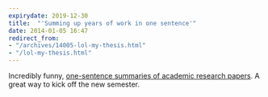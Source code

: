 ```yaml
---
expirydate: 2019-12-30
title:  "'Summing up years of work in one sentence'"
date: 2014-01-05 16:47
redirect_from:
- "/archives/14005-lol-my-thesis.html"
- "/lol-my-thesis.html"
---
```



Incredibly funny, [one-sentence summaries of academic research papers](http://lolmythesis.com/). A great way to  kick off the new semester.

